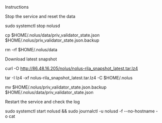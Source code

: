 Instructions

Stop the service and reset the data



sudo systemctl stop nolusd


cp $HOME/.nolus/data/priv_validator_state.json $HOME/.nolus/priv_validator_state.json.backup


rm -rf $HOME/.nolus/data


Download latest snapshot


curl -O http://86.48.16.205/nolus/nolus-rila_snapshot_latest.tar.lz4


tar -I lz4 -xf nolus-rila_snapshot_latest.tar.lz4 -C $HOME/.nolus


mv $HOME/.nolus/priv_validator_state.json.backup $HOME/.nolus/data/priv_validator_state.json


Restart the service and check the log



sudo systemctl start nolusd && sudo journalctl -u nolusd -f --no-hostname -o cat
